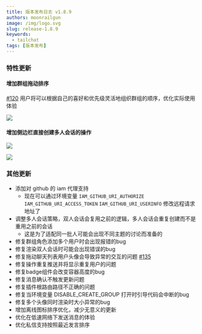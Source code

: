 ```yaml
---
title: 版本发布日志 v1.8.9
authors: moonrailgun
image: /img/logo.svg
slug: release-1.8.9
keywords:
  - tailchat
tags: [版本发布]
---
```


### 特性更新

#### 增加群组拖动排序

[#120](https://github.com/msgbyte/tailchat/issues/120) 用户将可以根据自己的喜好和优先级灵活地组织群组的顺序，优化实际使用体验

![](/img/blog/release-note/v1.8.9/1.gif)

#### 增加侧边栏直接创建多人会话的操作

![](/img/blog/release-note/v1.8.9/2.png)

![](/img/blog/release-note/v1.8.9/3.png)

### 其他更新

- 添加对 github 的 iam 代理支持
  - 现在可以通过环境变量 `IAM_GITHUB_URI_AUTHORIZE` `IAM_GITHUB_URI_ACCESS_TOKEN` `IAM_GITHUB_URI_USERINFO` 修改远程请求地址了
- 调整多人会话策略，双人会话会复用之前的逻辑，多人会话会重复创建而不是重用之前的会话
  - 这是为了适配同一批人可能会出现不同主题的讨论而准备的
- 修复群组角色添加多个用户时会出现报错的bug
- 修复渲染双人会话时可能会出现错误的bug
- 修复拖动聊天列表用户头像会导致异常的交互的问题 [#135](https://github.com/msgbyte/tailchat/issues/135)
- 修复操作重复推送并将显示重复用户的问题
- 修复badge组件会改变容器高度的bug
- 修复消息确认不触发更新问题
- 修复插件根路由路径不正确的问题
- 修复当环境变量 DISABLE_CREATE_GROUP 打开时引导代码会中断的bug
- 修复多个头像同时渲染时大小异常的bug
- 增加离线图标排序优化，减少无意义的更新
- 优化在低速网络下发送消息的体验
- 优化私信支持按照最近发言排序
